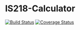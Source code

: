 # IS218-Calculator
[![Build Status](https://travis-ci.com/ChinonsoChima/IS218-Calculator.svg?branch=master)](https://travis-ci.com/ChinonsoChima/IS218-Calculator)
[![Coverage Status](https://coveralls.io/repos/github/ChinonsoChima/IS218-Calculator/badge.svg?branch=master)](https://coveralls.io/github/ChinonsoChima/IS218-Calculator?branch=master)
